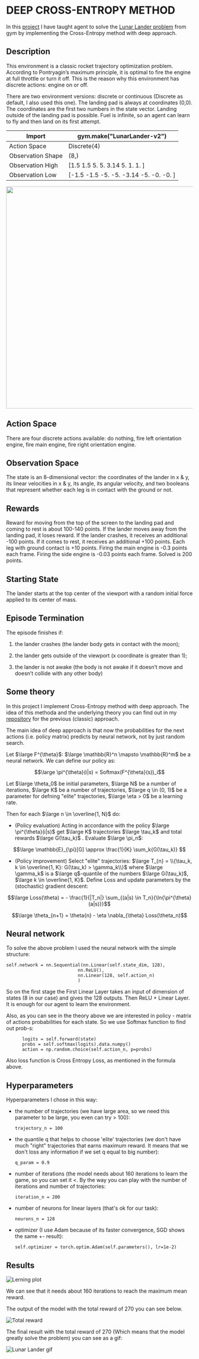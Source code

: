 # DEEP CROSS-ENTROPY METHOD

In this [project](https://github.com/privet1mir/Deep-Reinforcement-Learning/blob/main/Deep%20Cross-Entropy%20Method.%20Lunar%20Lander/Lunar_lander.ipynb) I have taught agent to solve the [Lunar Lander problem](https://www.gymlibrary.dev/environments/box2d/lunar_lander/) from gym by implementing the Cross-Entropy method with deep approach. 

## Description 

This environment is a classic rocket trajectory optimization problem. According to Pontryagin’s maximum principle, it is optimal to fire the engine at full throttle or turn it off. This is the reason why this environment has discrete actions: engine on or off.

There are two environment versions: discrete or continuous (Discrete as default, I also used this one). The landing pad is always at coordinates (0,0). The coordinates are the first two numbers in the state vector. Landing outside of the landing pad is possible. Fuel is infinite, so an agent can learn to fly and then land on its first attempt.

| Import | gym.make("LunarLander-v2")  |
| ------- | --- |
| Action Space | Discrete(4) | 
| Observation Shape | (8,) | 
| Observation High | [1.5 1.5 5. 5. 3.14 5. 1. 1. ] | 
| Observation Low | [-1.5 -1.5 -5. -5. -3.14 -5. -0. -0. ] | 

<img src="https://github.com/privet1mir/Deep-Reinforcement-Learning/blob/main/Deep%20Cross-Entropy%20Method.%20Lunar%20Lander/images/lunar_area.png" width="600">

## Action Space

There are four discrete actions available: do nothing, fire left orientation engine, fire main engine, fire right orientation engine.

## Observation Space

The state is an 8-dimensional vector: the coordinates of the lander in x & y, its linear velocities in x & y, its angle, its angular velocity, and two booleans that represent whether each leg is in contact with the ground or not.

## Rewards

Reward for moving from the top of the screen to the landing pad and coming to rest is about 100-140 points. If the lander moves away from the landing pad, it loses reward. If the lander crashes, it receives an additional -100 points. If it comes to rest, it receives an additional +100 points. Each leg with ground contact is +10 points. Firing the main engine is -0.3 points each frame. Firing the side engine is -0.03 points each frame. Solved is 200 points.

## Starting State

The lander starts at the top center of the viewport with a random initial force applied to its center of mass.

## Episode Termination

The episode finishes if:

1. the lander crashes (the lander body gets in contact with the moon);

2. the lander gets outside of the viewport (x coordinate is greater than 1);

3. the lander is not awake (the body is not awake if it doesn’t move and doesn’t collide with any other body)

## Some theory 

In this project I implement Cross-Entropy method with deep approach. The idea of this methoda and the underlying theory you can find out in my [repository](https://github.com/privet1mir/Deep-Reinforcement-Learning/tree/main/Cross-Entropy%20Method) for the previous (classic) approach. 

The main idea of deep approach is that now the probabilities for the next actions (i.e. policy matrix) predicts by neural network, not by just random search. 

Let $\large F^{\theta}$: $\large \mathbb{R}^n \mapsto \mathbb{R}^m$ be a neural network. We can define our policy as: 

$$\large \pi^{\theta}(i|s) = Softmax(F^{\theta}(s))_i$$ 

Let $\large \theta_0$ be initial parameters, $\large N$ be a number of iterations, $\large K$ be a number of trajectories, $\large q \in (0, 1)$ be a parameter for defning "elite" trajectories, $\large \eta > 0$ be a learning rate.

Then for each $\large n \in \overline{1, N}$ do: 

* (Policy evaluation) Acting in accordance with the policy $\large \pi^{\theta}(i|s)$ get $\large K$ trajectories $\large \tau_k$ and total rewards $\large G(\tau_k)$ . Evaluate $\large \pi_n$:

$$\large \mathbb{E}_{\pi}[G] \approx \frac{1}{K} \sum_k{G(\tau_k)} $$

* (Policy improvement) Select "elite" trajectories:  $\large T_{n} = \\{\tau_k, k \in \overline{1, K}: G(\tau_k) > \gamma_k\\}$ where $\large \gamma_k$ is a $\large q$-quantile of the
numbers $\large G(\tau_k)$, $\large k \in \overline{1, K}$. Define Loss and update parameters by the (stochastic) gradient descent:

$$\large Loss(\theta) = - \frac{1}{|T_n|} \sum_{(a|s) \in T_n}{\ln{\pi^{\theta} (a|s)}}$$


$$\large \theta_{n+1} = \theta{n} - \eta \nabla_{\theta} Loss(\theta_n)$$

## Neural network 

To solve the above problem I used the neural network with the simple structure: 

  ```
self.network = nn.Sequential(nn.Linear(self.state_dim, 128),
                             nn.ReLU(),
                             nn.Linear(128, self.action_n)
                             ) 
  ```

So on the first stage the First Linear Layer takes an input of dimension of states (8 in our case) and gives the 128 outputs. Then ReLU + Linear Layer. It is enough for our agent to learn the environment.

Also, as you can see in the theory above we are interested in policy - matrix of actions probabilities for each state. So we use Softmax function to find out prob-s: 

  ```
        logits = self.forward(state)
        probs = self.softmax(logits).data.numpy()
        action = np.random.choice(self.action_n, p=probs)
  ```

Also loss function is Cross Entropy Loss, as mentioned in the formula above.

## Hyperparameters 

Hyperparameters I chose in this way: 

* the number of trajectories (we have large area, so we need this parameter to be large, you even can try > 100):

  ```
  trajectory_n = 100
  ```
* the quantile q that helps to choose 'elite' trajectories (we don't have much "right" trajectories that earns maximum reward. It means that we don't loss any information if we set q equal to big number):

  ```
  q_param = 0.9
  ```
* number of iterations (the model needs about 160 iterations to learn the game, so you can set it <. By the way you can play with the number of iterations and number of trajectories:

  ```
  iteration_n = 200
  ```

* number of neurons for linear layers (that's ok for our task):

  ```
  neurons_n = 128
  ```
  
* optimizer (I use Adam because of its faster convergence, SGD shows the same +- result):

  ```
  self.optimizer = torch.optim.Adam(self.parameters(), lr=1e-2)
  
  ```


## Results 

![Lerning plot](https://github.com/privet1mir/Deep-Reinforcement-Learning/blob/main/Deep%20Cross-Entropy%20Method.%20Lunar%20Lander/images/reward_lunar.png)

We can see that it needs about 160 iterations to reach the maximum mean reward. 

The output of the model with the total reward of 270 you can see below. 

![Total reward](https://github.com/privet1mir/Deep-Reinforcement-Learning/blob/main/Deep%20Cross-Entropy%20Method.%20Lunar%20Lander/images/total_reward_lunar.png)

The final result with the total reward of 270 (Which means that the model greatly solve the problem) you can see as a gif: 

![Lunar Lander gif](https://github.com/privet1mir/Deep-Reinforcement-Learning/blob/main/Deep%20Cross-Entropy%20Method.%20Lunar%20Lander/images/lunar_lander.gif)

